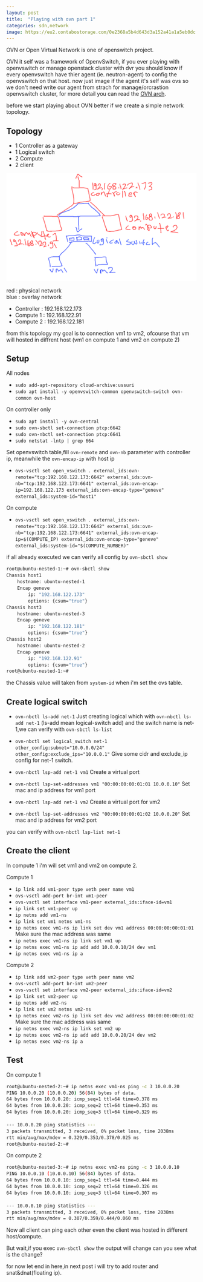 ```yaml
---
layout: post
title:  "Playing with ovn part 1"
categories: sdn,network
image: https://eu2.contabostorage.com/0e2368a5b4d643d3a152a41a1a5eb0dc:kano/Kano_one.png
---
```

OVN or Open Virtual Network is one of openswitch project.

OVN it self was a framework of OpenvSwitch, if you ever playing with openvswitch or manage openstack cluster with dvr you should know if every openvswitch have thier agent (ie. neutron-agent) to config the openvswitch on that host. now just image if the agent it's self was ovs so we don't need write our agent from strach for manage/orcrastion openvswitch cluster, for more detail you can read the [OVN arch](https://www.ovn.org/en/architecture/).

before we start playing about OVN better if we create a simple network topology.

## Topology
- 1 Controller as a gateway
- 1 Logical switch
- 2 Compute 
- 2 client

![1.png](../../assets/img/sdn/1.png)

red : physical network  
blue : overlay network

- Controller : 192.168.122.173
- Compute 1 : 192.168.122.91
- Compute 2 : 192.168.122.181

from this topology my goal is to connection vm1 to vm2, ofcourse that vm will hosted in diffrent host (vm1 on compute 1 and vm2 on compute 2)

## Setup

All nodes
- `sudo add-apt-repository cloud-archive:ussuri`
- `sudo apt install -y openvswitch-common openvswitch-switch ovn-common ovn-host`

On controller only
- `sudo apt install -y ovn-central`
- `sudo ovn-sbctl set-connection ptcp:6642`
- `sudo ovn-nbctl set-connection ptcp:6641`
- `sudo netstat -lntp | grep 664`

Set openvswitch table,fill `ovn-remote` and `ovn-nb` parameter with controller ip, meanwhile the `ovn-encap-ip` with host ip

- `ovs-vsctl set open_vswitch . external_ids:ovn-remote="tcp:192.168.122.173:6642" external_ids:ovn-nb="tcp:192.168.122.173:6641" external_ids:ovn-encap-ip=192.168.122.173 external_ids:ovn-encap-type="geneve" external_ids:system-id="host1"`

On compute
- `ovs-vsctl set open_vswitch . external_ids:ovn-remote="tcp:192.168.122.173:6642" external_ids:ovn-nb="tcp:192.168.122.173:6641" external_ids:ovn-encap-ip=$(COMPUTE_IP) external_ids:ovn-encap-type="geneve" external_ids:system-id="$(COMPUTE_NUMBER)"`

if all already executed we can verify all config by `ovn-sbctl show`

```bash
root@ubuntu-nested-1:~# ovn-sbctl show
Chassis host1
    hostname: ubuntu-nested-1
    Encap geneve
        ip: "192.168.122.173"
        options: {csum="true"}
Chassis host3
    hostname: ubuntu-nested-3
    Encap geneve
        ip: "192.168.122.181"
        options: {csum="true"}
Chassis host2
    hostname: ubuntu-nested-2
    Encap geneve
        ip: "192.168.122.91"
        options: {csum="true"}
root@ubuntu-nested-1:~#
```
the Chassis value will taken from `system-id` when i'm set the ovs table.

## Create logical switch
- `ovn-nbctl ls-add net-1` Just creating logical which with `ovn-nbctl ls-add net-1` (ls-add mean logical-switch add) and the switch name is net-1,we can verify with `ovn-sbctl ls-list`
- `ovn-nbctl set logical_switch net-1 other_config:subnet="10.0.0.0/24" other_config:exclude_ips="10.0.0.1"` Give some cidr and exclude_ip config for net-1 switch.
- `ovn-nbctl lsp-add net-1 vm1` Create a virtual port 
- `ovn-nbctl lsp-set-addresses vm1 "00:00:00:00:01:01 10.0.0.10"` Set mac and ip address for vm1 port

- `ovn-nbctl lsp-add net-1 vm2` Create a virtual port for vm2
- `ovn-nbctl lsp-set-addresses vm2 "00:00:00:00:01:02 10.0.0.20"` Set mac and ip address for vm2 port

you can verify with `ovn-nbctl lsp-list net-1`

## Create the client
In compute 1 i'm will set vm1 and vm2 on compute 2.

Compute 1 
- `ip link add vm1-peer type veth peer name vm1`
- `ovs-vsctl add-port br-int vm1-peer`
- `ovs-vsctl set interface vm1-peer external_ids:iface-id=vm1`
- `ip link set vm1-peer up`
- `ip netns add vm1-ns`
- `ip link set vm1 netns vm1-ns`
- `ip netns exec vm1-ns ip link set dev vm1 address 00:00:00:00:01:01` Make sure the mac address was same
- `ip netns exec vm1-ns ip link set vm1 up`
- `ip netns exec vm1-ns ip add add 10.0.0.10/24 dev vm1`
- `ip netns exec vm1-ns ip a`

Compute 2
- `ip link add vm2-peer type veth peer name vm2`
- `ovs-vsctl add-port br-int vm2-peer`
- `ovs-vsctl set interface vm2-peer external_ids:iface-id=vm2`
- `ip link set vm2-peer up`
- `ip netns add vm2-ns`
- `ip link set vm2 netns vm2-ns`
- `ip netns exec vm2-ns ip link set dev vm2 address 00:00:00:00:01:02` Make sure the mac address was same 
- `ip netns exec vm2-ns ip link set vm2 up`
- `ip netns exec vm2-ns ip add add 10.0.0.20/24 dev vm2`
- `ip netns exec vm2-ns ip a`

## Test
On compute 1
```bash
root@ubuntu-nested-2:~# ip netns exec vm1-ns ping -c 3 10.0.0.20
PING 10.0.0.20 (10.0.0.20) 56(84) bytes of data.
64 bytes from 10.0.0.20: icmp_seq=1 ttl=64 time=0.378 ms
64 bytes from 10.0.0.20: icmp_seq=2 ttl=64 time=0.353 ms
64 bytes from 10.0.0.20: icmp_seq=3 ttl=64 time=0.329 ms

--- 10.0.0.20 ping statistics ---
3 packets transmitted, 3 received, 0% packet loss, time 2038ms
rtt min/avg/max/mdev = 0.329/0.353/0.378/0.025 ms
root@ubuntu-nested-2:~#
```

On compute 2
```bash
root@ubuntu-nested-3:~# ip netns exec vm2-ns ping -c 3 10.0.0.10
PING 10.0.0.10 (10.0.0.10) 56(84) bytes of data.
64 bytes from 10.0.0.10: icmp_seq=1 ttl=64 time=0.444 ms
64 bytes from 10.0.0.10: icmp_seq=2 ttl=64 time=0.326 ms
64 bytes from 10.0.0.10: icmp_seq=3 ttl=64 time=0.307 ms

--- 10.0.0.10 ping statistics ---
3 packets transmitted, 3 received, 0% packet loss, time 2038ms
rtt min/avg/max/mdev = 0.307/0.359/0.444/0.060 ms
```

Now all client can ping each other even the client was hosted in different host/compute.


But wait,if you exec `ovn-sbctl show` the output will change can you see what is the change?

for now let end in here,in next post i will try to add router and snat&dnat(floating ip).